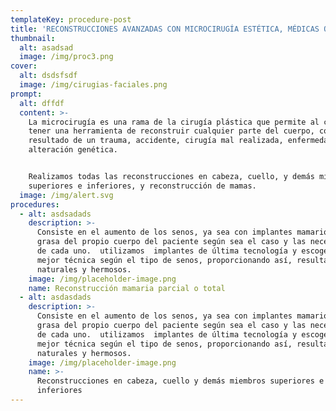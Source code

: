 ```yaml
---
templateKey: procedure-post
title: 'RECONSTRUCCIONES AVANZADAS CON MICROCIRUGÍA ESTÉTICA, MÉDICAS O ACCIDENTALES'
thumbnail:
  alt: asadsad
  image: /img/proc3.png
cover:
  alt: dsdsfsdf
  image: /img/cirugias-faciales.png
prompt:
  alt: dffdf
  content: >-
    La microcirugía es una rama de la cirugía plástica que permite al cirujano
    tener una herramienta de reconstruir cualquier parte del cuerpo, como el
    resultado de un trauma, accidente, cirugía mal realizada, enfermedad o
    alteración genética.


    Realizamos todas las reconstrucciones en cabeza, cuello, y demás miembros
    superiores e inferiores, y reconstrucción de mamas.
  image: /img/alert.svg
procedures:
  - alt: asdsadads
    description: >-
      Consiste en el aumento de los senos, ya sea con implantes mamarios o con
      grasa del propio cuerpo del paciente según sea el caso y las necesidades
      de cada uno.  utilizamos  implantes de última tecnología y escogemos la
      mejor técnica según el tipo de senos, proporcionando así, resultados
      naturales y hermosos.
    image: /img/placeholder-image.png
    name: Reconstrucción mamaria parcial o total
  - alt: asdasdads
    description: >-
      Consiste en el aumento de los senos, ya sea con implantes mamarios o con
      grasa del propio cuerpo del paciente según sea el caso y las necesidades
      de cada uno.  utilizamos  implantes de última tecnología y escogemos la
      mejor técnica según el tipo de senos, proporcionando así, resultados
      naturales y hermosos.
    image: /img/placeholder-image.png
    name: >-
      Reconstrucciones en cabeza, cuello y demás miembros superiores e
      inferiores
---
```


